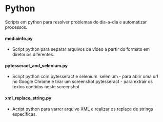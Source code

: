 # Python
Scripts em python para resolver problemas do dia-a-dia e automatizar processos.

#### mediainfo.py
- Script python para separar arquivos de vídeo a partir do formato em diretórios diferentes.

#### pytesseract_and_selenium.py
- Script python com pytesseract e selenium.
selenium - para abrir uma url no Google Chrome e tirar um screenshot
pytesseract - para extrair os textos contidos neste screenshot

#### xml_replace_string.py
- Acript python para varrer arquivo XML e realizar os replace de strings específicas.
